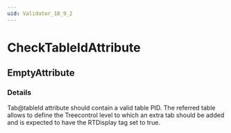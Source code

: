 ```yaml
---
uid: Validator_18_9_2
---
```


# CheckTableIdAttribute

## EmptyAttribute

<!-- Description, Properties, ... sections are auto-generated. -->
<!-- REPLACE ME AUTO-GENERATION -->

### Details

Tab@tableId attribute should contain a valid table PID.
The referred table allows to define the Treecontrol level to which an extra tab should be added and is expected to have the RTDisplay tag set to true.

<!-- Uncomment to add example code -->
<!--### Example code-->
